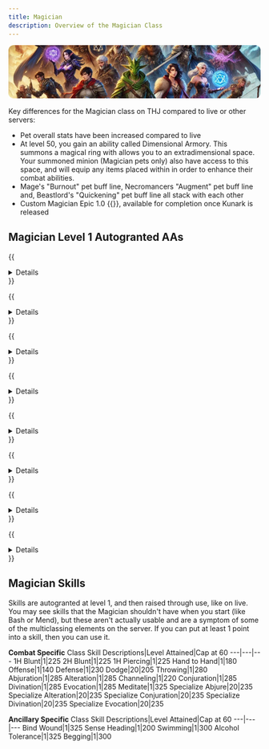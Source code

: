```yaml
---
title: Magician
description: Overview of the Magician Class
---
```


![Header Image](/content/images/classes.webp)

Key differences for the Magician class on THJ compared to live or other servers:

- Pet overall stats have been increased compared to live
- At level 50, you gain an ability called Dimensional Armory. This summons a magical ring with allows you to an extradimensional space. Your summoned minion (Magician pets only) also have access to this space, and will equip any items placed within in order to enhance their combat abilities.
- Mage's "Burnout" pet buff line, Necromancers "Augment" pet buff line and, Beastlord's "Quickening" pet buff line all stack with each other
- Custom Magician Epic 1.0 {{<item id="20542" name="Orb of Mastery" link="/equipment-guide/epics/mag-epic/">}}, available for completion once Kunark is released

## Magician Level 1 Autogranted AAs

{{<details title="Elemental Fury (Active)">}}
Each rank of this ability increases the critical hit chance of your pet's melee attacks.
{{</details>}}

{{<details title="Host in the Shell (Active)">}}
This ability creates a shield of runes around your pet.
{{</details>}}

{{<details title="Pet Discipline (Passive)">}}
This ability will allow you to give your pet a "hold" command until explicitly told to attack.  Usage: /pet hold.  Pet Hold is now a state that your pet is either in or not.  When your pet is in the hold state, your pet will only attack something when you tell it to, and your pet will continue attacking anything on it's hate list after that point.  Once the encounter is finished, your pet will automatically go back to a held state.  If your pet is never to exclusively attack anything, your pet will never attack anything, even if something is attacking i t.  This ability also grants the "Greater Pet Hold" command which forces your pet to not add anything to its hatelist unless specifically added by you when greater hold is activated.  You can add a target to your pet's hatelist with either attack or qattack.{{</details>}}

{{<details title="Pet Affinity (Passive)">}}
This makes your summoned pets a valid target for beneficial group spells.
{{</details>}}

{{<details title="Summon Companion (Active)">}}
This ability grants you a faster casting version of your Summon Companion spell.  Summon Companion spells summons your pet to your current location.
{{</details>}}

{{<details title="Bazaar and Back Gate (Active)">}}
Every 10 minutes, allows you to teleport to the Bazaar when out of combat.
{{</details>}}

{{<details title="Eyes Wide Open Rank 8 (Passive)">}}
This passive ability increases the capacity of your extended target window by one slot per rank.
{{</details>}}

{{<details title="Mystical Attuning Rank 5 (Passive)">}}
This ability increases the number of mystical effects that can affect you at once by 1 per rank.
{{</details>}}

## Magician Skills

Skills are autogranted at level 1, and then raised through use, like on live. You may see skills that the Magician shouldn't have when you start (like Bash or Mend), but these aren't actually usable and are a symptom of some of the multiclassing elements on the server. If you can put at least 1 point into a skill, then you can use it.

**Combat Specific**
Class Skill Descriptions|Level Attained|Cap at 60
---|---|---
1H Blunt|1|225
2H Blunt|1|225
1H Piercing|1|225
Hand to Hand|1|180
Offense|1|140
Defense|1|230
Dodge|20|205
Throwing|1|280
Abjuration|1|285
Alteration|1|285
Channeling|1|220
Conjuration|1|285
Divination|1|285
Evocation|1|285
Meditate|1|325
Specialize Abjure|20|235
Specialize Alteration|20|235
Specialize Conjuration|20|235
Specialize Divination|20|235
Specialize Evocation|20|235


**Ancillary Specific**
Class Skill Descriptions|Level Attained|Cap at 60
---|---|---
Bind Wound|1|325
Sense Heading|1|200
Swimming|1|300
Alcohol Tolerance|1|325
Begging|1|300